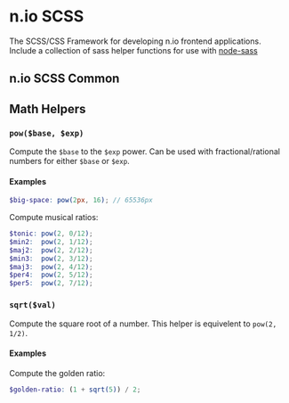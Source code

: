 # n.io SCSS

The SCSS/CSS Framework for developing n.io frontend applications. Include a collection of sass helper functions for use with [node-sass](https://github.com/sass/node-sass)

## n.io SCSS Common

## Math Helpers

### `pow($base, $exp)`

Compute the `$base` to the `$exp` power. Can be used with fractional/rational numbers for either `$base` or `$exp`.

#### Examples

```scss
$big-space: pow(2px, 16); // 65536px
```

Compute musical ratios:

```scss
$tonic: pow(2, 0/12);
$min2:  pow(2, 1/12);
$maj2:  pow(2, 2/12);
$min3:  pow(2, 3/12);
$maj3:  pow(2, 4/12);
$per4:  pow(2, 5/12);
$per5:  pow(2, 7/12);
```

### `sqrt($val)`

Compute the square root of a number. This helper is equivelent to `pow(2, 1/2)`.

#### Examples

Compute the golden ratio:

```scss
$golden-ratio: (1 + sqrt(5)) / 2;
```
